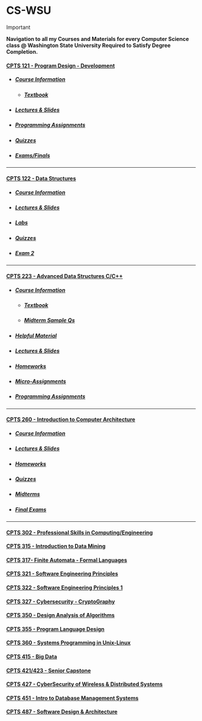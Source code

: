 # CS-WSU

> [!IMPORTANT]
> **Navigation to all my Courses and Materials for every Computer Science class @ Washington State University Required to Satisfy Degree Completion.**

#### [CPTS 121 - Program Design - Development](https://github.com/MarkShinozaki/CPTS121-ProgramDesign-Development)
- ##### [Course Information](https://github.com/MarkShinozaki/CPTS121-ProgramDesign-Development/tree/CourseInformation)
    - ##### [Textbook](https://github.com/MarkShinozaki/CPTS121-ProgramDesign-Development/tree/Textbook)
- ##### [Lectures & Slides](https://github.com/MarkShinozaki/CPTS121-ProgramDesign-Development/tree/Lecture-Slides)
- ##### [Programming Assignments](https://github.com/MarkShinozaki/CPTS121-ProgramDesign-Development/tree/Programming-Assignments)
- ##### [Quizzes](https://github.com/MarkShinozaki/CPTS121-ProgramDesign-Development/tree/Quizzes)
- ##### [Exams/Finals](https://github.com/MarkShinozaki/CPTS121-ProgramDesign-Development/tree/Final-Exams)

___
#### [CPTS 122 - Data Structures ](https://github.com/MarkShinozaki/CPTS122-DataStructures)
- ##### [Course Information](https://github.com/MarkShinozaki/CPTS122-DataStructures/tree/CourseInformation)
- ##### [Lectures & Slides](https://github.com/MarkShinozaki/CPTS122-DataStructures/tree/Lectures-Slides)
- ##### [Labs](https://github.com/MarkShinozaki/CPTS122-DataStructures/tree/Labs)
- ##### [Quizzes](https://github.com/MarkShinozaki/CPTS122-DataStructures/tree/Quizzes)
- ##### [Exam 2](https://github.com/MarkShinozaki/CPTS122-DataStructures/tree/Final-Exams)

___

#### [CPTS 223 - Advanced Data Structures C/C++](https://github.com/MarkShinozaki/CPTS223-AdvancedDataStructuresInCpp)

- ##### [Course Information](https://github.com/MarkShinozaki/CPTS223-AdvancedDataStructuresInCpp/tree/Course-Information)
    - ##### [Textbook](https://github.com/MarkShinozaki/CPTS223-AdvancedDataStructuresInCpp/tree/TextBook)
    - ##### [Midterm Sample Qs](https://github.com/MarkShinozaki/CPTS223-AdvancedDataStructuresInCpp/tree/Exams)

- ##### [Helpful Material](https://github.com/MarkShinozaki/CPTS223-AdvancedDataStructuresInCpp/tree/Helpful-Material)
- ##### [Lectures & Slides](https://github.com/MarkShinozaki/CPTS223-AdvancedDataStructuresInCpp/tree/Lecture-Slides)
- ##### [Homeworks](https://github.com/MarkShinozaki/CPTS223-AdvancedDataStructuresInCpp/tree/Homeworks)
- ##### [Micro-Assignments](https://github.com/MarkShinozaki/CPTS223-AdvancedDataStructuresInCpp/tree/Micro-Assignments)
- ##### [Programming Assignments](https://github.com/MarkShinozaki/CPTS223-AdvancedDataStructuresInCpp/tree/Programming-Assignments)
___

#### [CPTS 260 - Introduction to Computer Architecture](https://github.com/MarkShinozaki/CPTS260-IntroductionToComputerArchitecture)

- ##### [Course Information](https://github.com/MarkShinozaki/CPTS260-IntroductionToComputerArchitecture/tree/Course-Information)
- ##### [Lectures & Slides](https://github.com/MarkShinozaki/CPTS260-IntroductionToComputerArchitecture/tree/Lecture-Slides)
- ##### [Homeworks](https://github.com/MarkShinozaki/CPTS260-IntroductionToComputerArchitecture/tree/Homeworks)
- ##### [Quizzes](https://github.com/MarkShinozaki/CPTS260-IntroductionToComputerArchitecture/tree/Quizzes)
- ##### [Midterms](https://github.com/MarkShinozaki/CPTS260-IntroductionToComputerArchitecture/tree/Midterms)
- ##### [Final Exams](https://github.com/MarkShinozaki/CPTS260-IntroductionToComputerArchitecture/tree/Final-Exam)

___ 







#### [CPTS 302 - Professional Skills in Computing/Engineering](https://github.com/MarkShinozaki/CPTS302-ProfessionalSkillsInComputing-Engineering)

#### [CPTS 315 - Introduction to Data Mining](https://github.com/MarkShinozaki/CPTS315-IntroductionToDataMining)

#### [CPTS 317- Finite Automata - Formal Languages](https://github.com/MarkShinozaki/CPTS317-Automata-FormalLanguages)

#### [CPTS 321 - Software Engineering Principles](https://github.com/MarkShinozaki/CPTS321-SoftwareEngineeringPrinciples)

#### [CPTS 322 - Software Engineering Principles 1](https://github.com/MarkShinozaki/CPTS322-SoftwareEngineeringPrinciples1)

#### [CPTS 327 - Cybersecurity - CryptoGraphy](https://github.com/MarkShinozaki/CPTS327-CyberSecurity-CryptoGraphy)

#### [CPTS 350 - Design Analysis of Algorithms](https://github.com/MarkShinozaki/CPTS350-Design-AnalysisOfAlgorithms)

#### [CPTS 355 - Program Language Design](https://github.com/MarkShinozaki/CPTS355-ProgramLanguageDesign)

#### [CPTS 360 - Systems Programming in Unix-Linux](https://github.com/MarkShinozaki/CPTS360-SystemsProgrammingInUnix-Linux)

#### [CPTS 415 - Big Data](https://github.com/MarkShinozaki/CPTS415-BigData)

#### [CPTS 421/423 - Senior Capstone](https://github.com/MarkShinozaki/CPTS421-423_SeniorCapstone)

#### [CPTS 427 - CyberSecurity of Wireless & Distributed Systems](https://github.com/MarkShinozaki/CPTS427-CyberSecurityOfWireless-DistributedSystems)

#### [CPTS 451 - Intro to Database Management Systems](https://github.com/MarkShinozaki/CPTS451-DatabaseSystems)

#### [CPTS 487 - Software Design & Architecture](https://github.com/MarkShinozaki/CPTS487-SoftwareDesign-Architecture)









